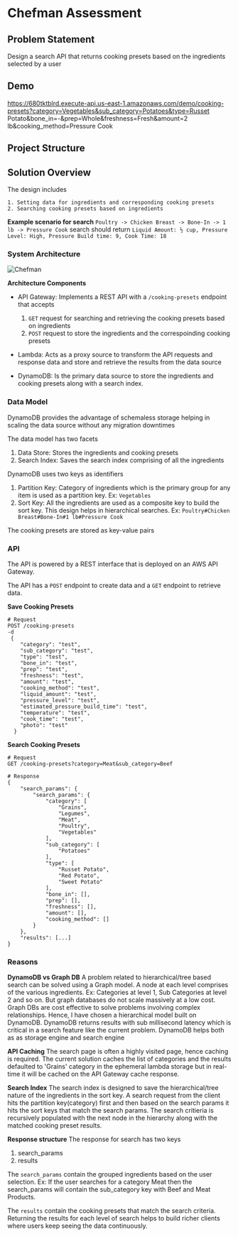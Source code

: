 # Chefman Assessment

## Problem Statement
Design a search API that returns cooking presets based on the ingredients selected by a user

## Demo
https://680tktblrd.execute-api.us-east-1.amazonaws.com/demo/cooking-presets?category=Vegetables&sub_category=Potatoes&type=Russet Potato&bone_in=-&prep=Whole&freshness=Fresh&amount=2 lb&cooking_method=Pressure Cook

## Project Structure

## Solution Overview
The design includes
    
    1. Setting data for ingredients and corresponding cooking presets
    2. Searching cooking presets based on ingredients

**Example scenario for search**
`Poultry -> Chicken Breast -> Bone-In -> 1 lb -> Pressure Cook` search should return `Liquid Amount: ½ cup, Pressure Level: High, Pressure Build time: 9, Cook Time: 18`

### System Architecture
![Chefman](https://user-images.githubusercontent.com/7777038/111091737-53618800-850a-11eb-8dd0-2c8477064932.png)

**Architecture Components**

- API Gateway: Implements a REST API with a `/cooking-presets` endpoint that accepts
  1. `GET` request for searching and retrieving the cooking presets based on ingredients
  2. `POST` request to store the ingredients and the correspoinding cooking presets

- Lambda: Acts as a proxy source to transform the API requests and response data and store and retrieve the results from the data source

- DynamoDB: Is the primary data source to store the ingredients and cooking presets along with a search index. 

### Data Model
DynamoDB provides the advantage of schemaless storage helping in scaling the data source without any migration downtimes

The data model has two facets

1. Data Store: Stores the ingredients and cooking presets
2. Search Index: Saves the search index comprising of all the ingredients

DynamoDB uses two keys as identifiers

1. Partition Key: Category of ingredients which is the primary group for any item is used as a partition key. Ex: `Vegetables`
2. Sort Key: All the ingredients are used as a composite key to build the sort key. This design helps in hierarchical searches. Ex: `Poultry#Chicken Breast#Bone-In#1 lb#Pressure Cook`

The cooking presets are stored as key-value pairs

### API
The API is powered by a REST interface that is deployed on an AWS API Gateway. 

The API has a `POST` endpoint to create data and a `GET` endpoint to retrieve data.


**Save Cooking Presets**
```
# Request
POST /cooking-presets
-d 
 {
    "category": "test",
    "sub_category": "test",
    "type": "test",
    "bone_in": "test",
    "prep": "test",
    "freshness": "test",
    "amount": "test",
    "cooking_method": "test",
    "liquid_amount": "test",
    "pressure_level": "test",
    "estimated_pressure_build_time": "test",
    "temperature": "test",
    "cook_time": "test",
    "photo": "test"
  }
```

**Search Cooking Presets**
```
# Request
GET /cooking-presets?category=Meat&sub_category=Beef

# Response
{
    "search_params": {
        "search_params": {
            "category": [
                "Grains",
                "Legumes",
                "Meat",
                "Poultry",
                "Vegetables"
            ],
            "sub_category": [
                "Potatoes"
            ],
            "type": [
                "Russet Potato",
                "Red Potato",
                "Sweet Potato"
            ],
            "bone_in": [],
            "prep": [],
            "freshness": [],
            "amount": [],
            "cooking_method": []
        }
    },
    "results": [...]
}
```

### Reasons
**DynamoDB vs Graph DB**
A problem related to hierarchical/tree based search can be solved using a Graph model. A node at each level comprises of the various ingredients. Ex: Categories at level 1, Sub Categories at level 2 and so on. But graph databases do not scale massively at a low cost. Graph DBs are cost effective to solve problems involving complex relationships. Hence, I have chosen a hierarchical model built on DynamoDB. DynamoDB returns results with sub millisecond latency which is critical in a search feature like the current problem. DynamoDB helps both as as storage engine and search engine

**API Caching**
The search page is often a highly visited page, hence caching is required. The current solution caches the list of categories and the results defaulted to 'Grains' category in the ephemeral lambda storage but in real-time it will be cached on the API Gateway cache response. 

**Search Index**
The search index is designed to save the hierarchical/tree nature of the ingredients in the sort key. A search request from the client hits the partition key(category) first and then based on the search params it hits the sort keys that match the search params. The search critieria is recursively populated with the next node in the hierarchy along with the matched cooking preset results.

**Response structure**
The response for search has two keys

1. search_params
2. results

The `search_params` contain the grouped ingredients based on the user selection. Ex: If the user searches for a category Meat then the search_params will contain the sub_category key with Beef and Meat Products. 

The `results` contain the cooking presets that match the search criteria. Returning the results for each level of search helps to build richer clients where users keep seeing the data continuously. 
